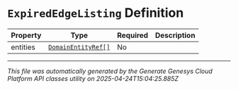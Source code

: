 # `ExpiredEdgeListing` Definition

| Property | Type | Required | Description |
|----------|------|----------|-------------|
| entities | [`DomainEntityRef[]`](domainentityref-definition.md) | No |  |

---

*This file was automatically generated by the Generate Genesys Cloud Platform API classes utility on 2025-04-24T15:04:25.885Z*